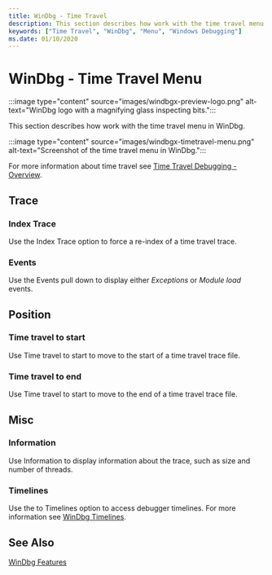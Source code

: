 ```yaml
---
title: WinDbg - Time Travel 
description: This section describes how work with the time travel menu.
keywords: ["Time Travel", "WinDbg", "Menu", "Windows Debugging"]
ms.date: 01/10/2020
---
```


# WinDbg - Time Travel Menu

:::image type="content" source="images/windbgx-preview-logo.png" alt-text="WinDbg logo with a magnifying glass inspecting bits.":::

This section describes how work with the time travel menu in WinDbg.

:::image type="content" source="images/windbgx-timetravel-menu.png" alt-text="Screenshot of the time travel menu in WinDbg.":::

For more information about time travel see [Time Travel Debugging - Overview](time-travel-debugging-overview.md).

## Trace

### Index Trace

Use the Index Trace option to force a re-index of a time travel trace.

### Events

Use the Events pull down to display either *Exceptions* or *Module load* events.

## Position

### Time travel to start

Use Time travel to start to move to the start of a time travel trace file.

### Time travel to end

Use Time travel to start to move to the end of a time travel trace file.

## Misc

### Information

Use Information to display information about the trace, such as size and number of threads.

### Timelines

Use the to Timelines option to access debugger timelines. For more information see [WinDbg Timelines](windbg-timeline-preview.md).

## See Also

[WinDbg Features](../debugger/debugging-using-windbg-preview.md)
